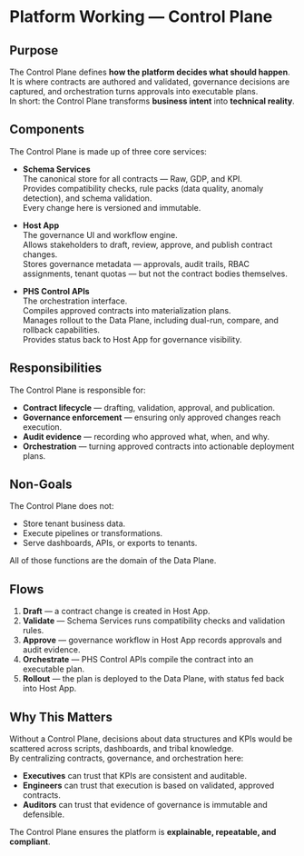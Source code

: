 # Platform Working — Control Plane

## Purpose
The Control Plane defines **how the platform decides what should happen**.  
It is where contracts are authored and validated, governance decisions are captured, and orchestration turns approvals into executable plans.  
In short: the Control Plane transforms **business intent** into **technical reality**.

## Components
The Control Plane is made up of three core services:

- **Schema Services**  
  The canonical store for all contracts — Raw, GDP, and KPI.  
  Provides compatibility checks, rule packs (data quality, anomaly detection), and schema validation.  
  Every change here is versioned and immutable.

- **Host App**  
  The governance UI and workflow engine.  
  Allows stakeholders to draft, review, approve, and publish contract changes.  
  Stores governance metadata — approvals, audit trails, RBAC assignments, tenant quotas — but not the contract bodies themselves.

- **PHS Control APIs**  
  The orchestration interface.  
  Compiles approved contracts into materialization plans.  
  Manages rollout to the Data Plane, including dual-run, compare, and rollback capabilities.  
  Provides status back to Host App for governance visibility.

## Responsibilities
The Control Plane is responsible for:
- **Contract lifecycle** — drafting, validation, approval, and publication.  
- **Governance enforcement** — ensuring only approved changes reach execution.  
- **Audit evidence** — recording who approved what, when, and why.  
- **Orchestration** — turning approved contracts into actionable deployment plans.  

## Non-Goals
The Control Plane does not:
- Store tenant business data.  
- Execute pipelines or transformations.  
- Serve dashboards, APIs, or exports to tenants.  

All of those functions are the domain of the Data Plane.

## Flows
1. **Draft** — a contract change is created in Host App.  
2. **Validate** — Schema Services runs compatibility checks and validation rules.  
3. **Approve** — governance workflow in Host App records approvals and audit evidence.  
4. **Orchestrate** — PHS Control APIs compile the contract into an executable plan.  
5. **Rollout** — the plan is deployed to the Data Plane, with status fed back into Host App.  

## Why This Matters
Without a Control Plane, decisions about data structures and KPIs would be scattered across scripts, dashboards, and tribal knowledge.  
By centralizing contracts, governance, and orchestration here:
- **Executives** can trust that KPIs are consistent and auditable.  
- **Engineers** can trust that execution is based on validated, approved contracts.  
- **Auditors** can trust that evidence of governance is immutable and defensible.  

The Control Plane ensures the platform is **explainable, repeatable, and compliant**.
